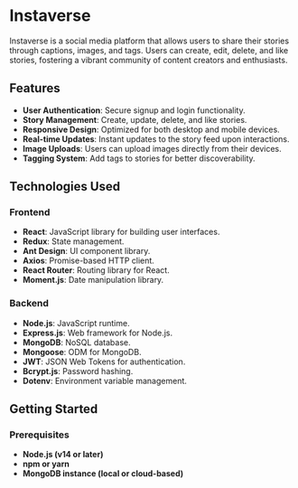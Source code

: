 # **Instaverse**  
Instaverse is a social media platform that allows users to share their stories through captions, images, and tags. Users can create, edit, delete, and like stories, fostering a vibrant community of content creators and enthusiasts.

## **Features**  
- **User Authentication**: Secure signup and login functionality.  
- **Story Management**: Create, update, delete, and like stories.  
- **Responsive Design**: Optimized for both desktop and mobile devices.  
- **Real-time Updates**: Instant updates to the story feed upon interactions.  
- **Image Uploads**: Users can upload images directly from their devices.  
- **Tagging System**: Add tags to stories for better discoverability.  

## **Technologies Used**

### **Frontend**  
- **React**: JavaScript library for building user interfaces.  
- **Redux**: State management.  
- **Ant Design**: UI component library.  
- **Axios**: Promise-based HTTP client.  
- **React Router**: Routing library for React.  
- **Moment.js**: Date manipulation library.  

### **Backend**  
- **Node.js**: JavaScript runtime.  
- **Express.js**: Web framework for Node.js.  
- **MongoDB**: NoSQL database.  
- **Mongoose**: ODM for MongoDB.  
- **JWT**: JSON Web Tokens for authentication.  
- **Bcrypt.js**: Password hashing.  
- **Dotenv**: Environment variable management.  

## **Getting Started**  
### **Prerequisites**  
- **Node.js (v14 or later)**  
- **npm or yarn**  
- **MongoDB instance (local or cloud-based)**  



